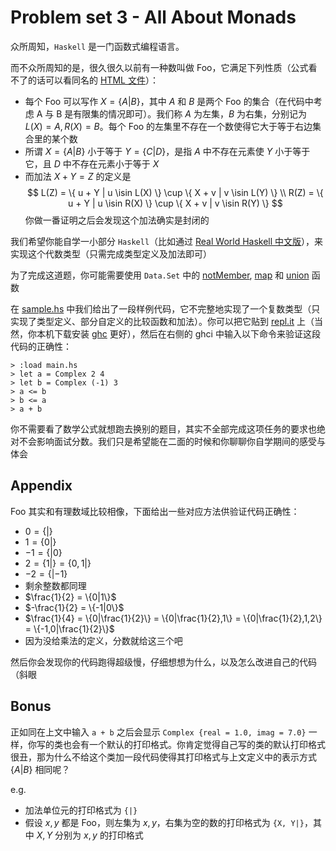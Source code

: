 # Problem set 3 - All About Monads

众所周知，`Haskell` 是一门函数式编程语言。

而不众所周知的是，很久很久以前有一种数叫做 Foo，它满足下列性质（公式看不了的话可以看同名的 [HTML 文件](./README.html)）：
- 每个 Foo 可以写作 $X = \{A|B\}$，其中 $A$ 和 $B$ 是两个 Foo 的集合（在代码中考虑 A 与 B 是有限集的情况即可）。我们称 $A$ 为左集，$B$ 为右集，分别记为 $L(X) = A, R(X) = B$。每个 Foo 的左集里不存在一个数使得它大于等于右边集合里的某个数
- 所谓 $X = \{A|B\}$ 小于等于 $Y = \{C|D\}$，是指 $A$ 中不存在元素使 $Y$ 小于等于它，且 $D$ 中不存在元素小于等于 $X$
- 而加法 $X + Y = Z$ 的定义是
  $$
  L(Z) = \{ u + Y | u \isin L(X) \} \cup \{ X + v | v \isin L(Y) \} \\
  R(Z) = \{ u + Y | u \isin R(X) \} \cup \{ X + v | v \isin R(Y) \}
  $$
  你做一番证明之后会发现这个加法确实是封闭的

我们希望你能自学一小部分 `Haskell`（比如通过 [Real World Haskell 中文版](http://cnhaskell.com/)），来实现这个代数类型（只需完成类型定义及加法即可）

为了完成这道题，你可能需要使用 `Data.Set` 中的 [notMember](http://hackage.haskell.org/package/containers-0.6.3.1/docs/Data-Set.html#g:6), [map](http://hackage.haskell.org/package/containers-0.6.3.1/docs/Data-Set.html#g:10) 和 [union](http://hackage.haskell.org/package/containers-0.6.3.1/docs/Data-Set.html#g:7) 函数

在 [sample.hs](./sample.hs) 中我们给出了一段样例代码，它不完整地实现了一个复数类型（只实现了类型定义、部分自定义的比较函数和加法）。你可以把它贴到 [repl.it](https://repl.it/languages/haskell) 上（当然，你本机下载安装 [ghc](https://www.haskell.org/ghc/) 更好），然后在右侧的 ghci 中输入以下命令来验证这段代码的正确性：
```
> :load main.hs
> let a = Complex 2 4
> let b = Complex (-1) 3
> a <= b
> b <= a
> a + b
```

你不需要看了数学公式就想跑去换别的题目，其实不全部完成这项任务的要求也绝对不会影响面试分数。我们只是希望能在二面的时候和你聊聊你自学期间的感受与体会

## Appendix

Foo 其实和有理数域比较相像，下面给出一些对应方法供验证代码正确性：
* $0 = \{|\}$
* $1 = \{0|\}$
* $−1 = \{|0\}$
* $2 = \{1|\} = \{0, 1|\}$
* $-2 = \{|-1\}$
* 剩余整数都同理
* $\frac{1}{2} =  \{0|1\}$
* $-\frac{1}{2} = \{-1|0\}$
* $\frac{1}{4} = \{0|\frac{1}{2}\} = \{0|\frac{1}{2},1\} = \{0|\frac{1}{2},1,2\} = \{-1,0|\frac{1}{2}\}$
* 因为没给乘法的定义，分数就给这三个吧

然后你会发现你的代码跑得超级慢，仔细想想为什么，以及怎么改进自己的代码（斜眼

## Bonus

正如同在上文中输入 `a + b` 之后会显示 `Complex {real = 1.0, imag = 7.0}` 一样，你写的类也会有一个默认的打印格式。你肯定觉得自己写的类的默认打印格式很丑，那为什么不给这个类加一段代码使得其打印格式与上文定义中的表示方式 $\{A|B\}$ 相同呢？

e.g.
* 加法单位元的打印格式为 `{|}`
* 假设 $x, y$ 都是 Foo，则左集为 ${x, y}$，右集为空的数的打印格式为 `{X, Y|}`，其中 $X,Y$ 分别为 $x, y$ 的打印格式